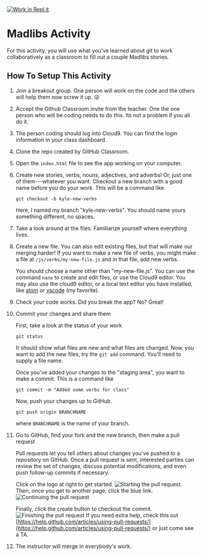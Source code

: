 [![Work in Repl.it](https://classroom.github.com/assets/work-in-replit-14baed9a392b3a25080506f3b7b6d57f295ec2978f6f33ec97e36a161684cbe9.svg)](https://classroom.github.com/online_ide?assignment_repo_id=3161647&assignment_repo_type=AssignmentRepo)
# Madlibs Activity
For this activity, you will use what you've learned about git to work collaboratively as a classroom to fill out a couple Madlibs stories.

## How To Setup This Activity

1) Join a breakout group. One person will work on the code and the others
   will help them now screw it up. 😜

2) Accept the Github Classroom invite from the teacher. One the one person
   who will be coding needs to do this. Its not a problem if you all do it.

3) The person coding should log into Cloud9. You can find the login information
   in your class dashboard.

4) Clone the repo created by GitHub Classroom.

5) Open the `index.html` file to see the app working on your computer.

5) Create new stories, verbs, nouns, adjectives, and adverbs! Or, just one of them---whatever you want. Checkout a new branch with a good name before you do your work. This will be a command like
    ```
    git checkout -b kyle-new-verbs
    ```
    Here, I named my branch "kyle-new-verbs". You should name yours something different, no spaces.

6) Take a look around at the files. Familiarize yourself where everything lives. 

7) Create a new file. You can also edit existing files, but that will make our merging harder! If you want to make a new file of verbs, you might make a file at
`/js/verbs/my-new-file.js` and in that file, add new verbs.

    You should choose a name other than "my-new-file.js". You can use the command `nano` to create and edit files, or use the Cloud9 editor.  You may also use the cloud9 editor, or a local text editor you have installed, like [atom](https://atom.io/) or [vscode](https://code.visualstudio.com/) (my favorite).   

8) Check your code works. Did you break the app? No? Great!

9) Commit your changes and share them

    First, take a look at the status of your work

    ```
    git status
    ```

    It should show what files are new and what files are changed. Now, you want
    to add the new files, try the `git add` command. You'll need to supply a file name.

    Once you've added your changes to the "staging area", you want to make a commit. This
    is a command like

    ```
    git commit -m "Added some verbs for class"
    ```

    Now, push your changes up to GitHub.

    ```
    git push origin BRANCHNAME
    ```

    where `BRANCHNAME` is the name of your branch.

10) Go to GitHub, find your fork and the new branch, then make a pull request

    Pull requests let you tell others about changes you've pushed to a repository on GitHub. Once a pull request is sent, interested parties can review the set of changes, discuss potential modifications, and even push follow-up commits if necessary.

    Click on the logo at right to get started.
    ![Starting the pull request](https://github.com/yale-cpsc-113/CPSC113-madlibs/blob/master/images/pull.png).
    Then, once you get to another page, click the blue link.
    ![Continuing the pull request](https://github.com/yale-cpsc-113/CPSC113-madlibs/blob/master/images/pull2.png)

    Finally, click the create button to checkout the commit.
    ![Finishing the pull request](https://github.com/yale-cpsc-113/CPSC113-madlibs/blob/master/images/pull3.png)
    If you need extra help, check this out [https://help.github.com/articles/using-pull-requests/](https://help.github.com/articles/using-pull-requests/) or just come see a TA.

11) The instructor will merge in everybody's work. 

